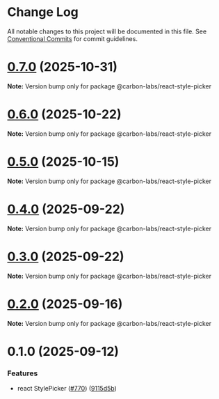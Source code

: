 # Change Log

All notable changes to this project will be documented in this file.
See [Conventional Commits](https://conventionalcommits.org) for commit guidelines.

# [0.7.0](https://github.com/carbon-design-system/carbon-labs/compare/@carbon-labs/react-style-picker@0.6.0...@carbon-labs/react-style-picker@0.7.0) (2025-10-31)

**Note:** Version bump only for package @carbon-labs/react-style-picker





# [0.6.0](https://github.com/carbon-design-system/carbon-labs/compare/@carbon-labs/react-style-picker@0.5.0...@carbon-labs/react-style-picker@0.6.0) (2025-10-22)

**Note:** Version bump only for package @carbon-labs/react-style-picker





# [0.5.0](https://github.com/carbon-design-system/carbon-labs/compare/@carbon-labs/react-style-picker@0.4.0...@carbon-labs/react-style-picker@0.5.0) (2025-10-15)

**Note:** Version bump only for package @carbon-labs/react-style-picker





# [0.4.0](https://github.com/carbon-design-system/carbon-labs/compare/@carbon-labs/react-style-picker@0.3.0...@carbon-labs/react-style-picker@0.4.0) (2025-09-22)

**Note:** Version bump only for package @carbon-labs/react-style-picker





# [0.3.0](https://github.com/carbon-design-system/carbon-labs/compare/@carbon-labs/react-style-picker@0.2.0...@carbon-labs/react-style-picker@0.3.0) (2025-09-22)

**Note:** Version bump only for package @carbon-labs/react-style-picker





# [0.2.0](https://github.com/carbon-design-system/carbon-labs/compare/@carbon-labs/react-style-picker@0.1.0...@carbon-labs/react-style-picker@0.2.0) (2025-09-16)

**Note:** Version bump only for package @carbon-labs/react-style-picker





# 0.1.0 (2025-09-12)


### Features

* react StylePicker ([#770](https://github.com/carbon-design-system/carbon-labs/issues/770)) ([9115d5b](https://github.com/carbon-design-system/carbon-labs/commit/9115d5b27818171f85bab12983a7d771437e6485))
